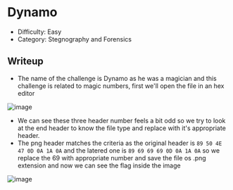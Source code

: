 # Dynamo
- Difficulty: Easy
- Category: Stegnography and Forensics

## Writeup
- The name of the challenge is Dynamo as he was a magician and this challenge is related to magic numbers, first we'll open the file in an hex editor

![image](https://github.com/TeamQuarkVIT/hackEnvisionCTF-2024/assets/84784218/00e2609b-a77b-40c9-aec6-76f7a9c097af)

- We can see these three header number feels a bit odd so we try to look at the end header to know the file type and replace with it's appropriate header.
- The png header matches the criteria as the original header is ```89 50 4E 47 0D 0A 1A 0A``` and the latered one is ```89 69 69 69 0D 0A 1A 0A``` so we replace the 69 with appropriate number and save the file os .png extension and now we can see the flag inside the image


![image](https://github.com/TeamQuarkVIT/hackEnvisionCTF-2024/assets/84784218/74499c3b-8add-4f0b-8786-b09f96159098)

